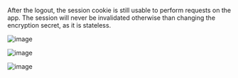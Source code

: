 After the logout, the session cookie is still usable to perform requests on the app. The session will never be invalidated otherwise than changing the encryption secret, as it is stateless.

![image](https://github.com/user-attachments/assets/62edd8dd-9645-464c-9499-38df1223c527)

![image](https://github.com/user-attachments/assets/724c1f5c-4615-4839-a1ef-baca0bedd1bd)

![image](https://github.com/user-attachments/assets/a82760d5-adb1-4956-8adb-9dc23916be02)
